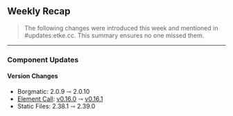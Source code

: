 ## Weekly Recap

> The following changes were introduced this week and mentioned in #updates:etke.cc. This summary ensures no one missed them.

---

### Component Updates

#### Version Changes

* Borgmatic: 2.0.9 ⇾ 2.0.10
* [Element Call](https://github.com/element-hq/element-call): [v0.16.0](https://github.com/element-hq/element-call/releases/tag/v0.16.0) ⇾ [v0.16.1](https://github.com/element-hq/element-call/releases/tag/v0.16.1)
* Static Files: 2.38.1 ⇾ 2.39.0
